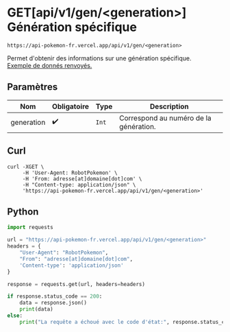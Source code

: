 <h1><span class="documentation_get">GET</span><span class="documentation_url">[api/v1/gen/&lt;generation&gt;]</span> Génération spécifique</h1>

```http
https://api-pokemon-fr.vercel.app/api/v1/gen/<generation>
```

Permet d'obtenir des informations sur une génération spécifique.<br>
[Exemple de donnés renvoyés.](https://api-pokemon-fr.vercel.app/api/v1/gen/8) 

## Paramètres
| Nom | Obligatoire | Type | Description |
|---|---|---|---|
| generation | ✔️ | `Int` | Correspond au numéro de la génération. |

## Curl
```curl
curl -XGET \
     -H 'User-Agent: RobotPokemon' \
     -H 'From: adresse[at]domaine[dot]com' \
     -H "Content-type: application/json" \
     'https://api-pokemon-fr.vercel.app/api/v1/gen/<generation>'
```

## Python
```py
import requests

url = "https://api-pokemon-fr.vercel.app/api/v1/gen/<generation>"
headers = {
    "User-Agent": "RobotPokemon",
    "From": "adresse[at]domaine[dot]com",
    'Content-type': 'application/json'
}

response = requests.get(url, headers=headers)

if response.status_code == 200:
    data = response.json()
    print(data)
else:
    print("La requête a échoué avec le code d'état:", response.status_code)
```